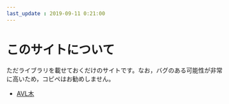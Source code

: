 ```yaml
---
last_update : 2019-09-11 0:21:00
---
```


# このサイトについて

ただライブラリを載せておくだけのサイトです。なお，バグのある可能性が非常に高いため，コピペはお勧めしません。

* [AVL木](_include/tree/avltree.md)
